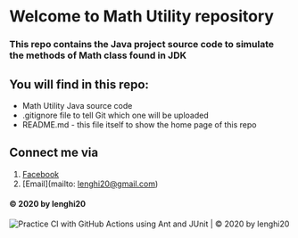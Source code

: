 # Welcome to Math Utility repository

### This repo contains the Java project source code to simulate the methods of Math class found in JDK

## You will find in this repo:
* Math Utility Java source code
* .gitignore file to tell Git which one will be uploaded
* README.md - this file itself to show the home page of this repo

## Connect me via
1. [Facebook](https://www.facebook.com/lenghi20)
2. [Email](mailto: lenghi20@gmail.com)

#### © 2020 by lenghi20
![Practice CI with GitHub Actions using Ant and JUnit | © 2020 by lenghi20](https://github.com/lenghi20/math-util/workflows/Practice%20CI%20with%20GitHub%20Actions%20using%20Ant%20and%20JUnit%20%7C%20%C2%A9%202020%20by%20lenghi20/badge.svg)